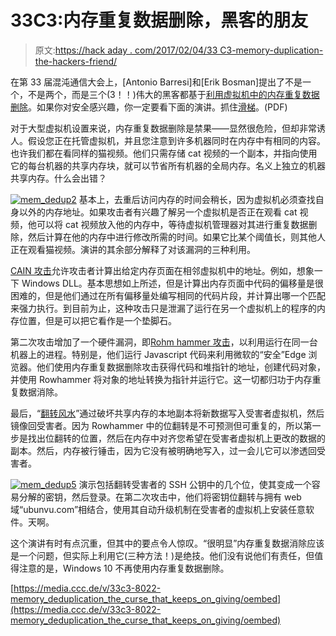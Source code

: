 # 33C3:内存重复数据删除，黑客的朋友

> 原文:[https://hack aday . com/2017/02/04/33 C3-memory-duplication-the-hackers-friend/](https://hackaday.com/2017/02/04/33c3-memory-deduplication-the-hackers-friend/)

在第 33 届混沌通信大会上，[Antonio Barresi]和[Erik Bosman]提出了不是一个，不是两个，而是三个(3！！)伟大的黑客都基于[利用虚拟机中的内存重复数据删除](https://fahrplan.events.ccc.de/congress/2016/Fahrplan/events/8022.html)。如果你对安全感兴趣，你一定要看下面的演讲。抓住[滑梯](https://fahrplan.events.ccc.de/congress/2016/Fahrplan/system/event_attachments/attachments/000/003/152/original/33c3_memdedup_curse_slides_final.pdf)。(PDF)

对于大型虚拟机设置来说，内存重复数据删除是禁果——显然很危险，但却非常诱人。假设您正在托管虚拟机，并且您注意到许多机器同时在内存中有相同的内容。也许我们都在看同样的猫视频。他们只需存储 cat 视频的一个副本，并指向使用它的每台机器的共享内存块，就可以节省所有机器的全局内存。名义上独立的机器共享内存。什么会出错？

[![mem_dedup2](../Images/e8fe93e5e9f757e4d299fce9b09d706f.png)](https://hackaday.com/wp-content/uploads/2017/01/mem_dedup2.png) 基本上，去重后访问内存的时间会稍长，因为虚拟机必须查找自身以外的内存地址。如果攻击者有兴趣了解另一个虚拟机是否正在观看 cat 视频，他可以将 cat 视频放入他的内存中，等待虚拟机管理器对其进行重复数据删除，然后计算在他的内存中进行修改所需的时间。如果它比某个阈值长，则其他人正在观看猫视频。演讲的其余部分解释了对该漏洞的三种利用。

[CAIN 攻击](https://xorlab.com/blog/2015/07/30/cain/)允许攻击者计算出给定内存页面在相邻虚拟机中的地址。例如，想象一下 Windows DLL。基本思想如上所述，但是计算出内存页面中代码的偏移量是很困难的，但是他们通过在所有偏移量处编写相同的代码片段，并计算出哪一个匹配来强力执行。到目前为止，这种攻击只是泄漏了运行在另一个虚拟机上的程序的内存位置，但是可以把它看作是一个垫脚石。

第二次攻击增加了一个硬件漏洞，即[Rohm hammer 攻击](http://hackaday.com/2015/03/13/creative-dram-abuse-with-rowhammer/)，以利用运行在同一台机器上的进程。特别是，他们运行 Javascript 代码来利用微软的“安全”Edge 浏览器。他们使用内存重复数据删除攻击获得代码和堆指针的地址，创建代码对象，并使用 Rowhammer 将对象的地址转换为指针并运行它。这一切都归功于内存重复数据消除。

最后，“[翻转风水](http://www.vusec.net/projects/flip-feng-shui/)”通过破坏共享内存的本地副本将新数据写入受害者虚拟机，然后镜像回受害者。因为 Rowhammer 中的位翻转是不可预测但可重复的，所以第一步是找出位翻转的位置，然后在内存中对齐您希望在受害者虚拟机上更改的数据的副本。然后，内存被行锤击，因为它没有被明确地写入，过一会儿它可以渗透回受害者。

[![mem_dedup5](../Images/678490642a4e9ec4547e69a769ab0cda.png)](https://hackaday.com/wp-content/uploads/2017/01/mem_dedup5.png) 演示包括翻转受害者的 SSH 公钥中的几个位，使其变成一个容易分解的密钥，然后登录。在第二次攻击中，他们将密钥位翻转与拥有 web 域“ubunvu.com”相结合，使用其自动升级机制在受害者的虚拟机上安装任意软件。天啊。

这个演讲有时有点沉重，但其中的要点令人惊叹。“很明显”内存重复数据消除应该是一个问题，但实际上利用它(三种方法！)是绝技。他们没有说他们有责任，但值得注意的是，Windows 10 不再使用内存重复数据删除。

[https://media.ccc.de/v/33c3-8022-memory_deduplication_the_curse_that_keeps_on_giving/oembed](https://media.ccc.de/v/33c3-8022-memory_deduplication_the_curse_that_keeps_on_giving/oembed)